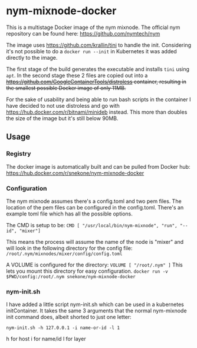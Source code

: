 # nym-mixnode-docker
This is a multistage Docker image of the nym mixnode. 
The official nym repository can be found here:
https://github.com/nymtech/nym

The image uses https://github.com/krallin/tini to handle the init. Considering it's not possible to do a `docker run --init` in Kubernetes it was added directly to the image.

The first stage of the build generates the executable and installs `tini` using `apt`. In the second stage these 2 files are copied out into a ~~https://github.com/GoogleContainerTools/distroless container, resulting in the smallest possible Docker image of only 11MB.~~

For the sake of usability and being able to run bash scripts in the container I have decided to not use distroless and go with https://hub.docker.com/r/bitnami/minideb instead. This more than doubles the size of the image but it's still below 90MB.


## Usage

### Registry
The docker image is automatically built and can be pulled from Docker hub:
https://hub.docker.com/r/snekone/nym-mixnode-docker


### Configuration
The nym mixnode assumes there's a config.toml and two pem files. The location of the pem files can be configured in the config.toml. There's an example toml file which has all the possible options.

The CMD is setup to be:
`CMD [ "/usr/local/bin/nym-mixnode", "run", "--id", "mixer"]`

This means the process will assume the name of the node is "mixer" and will look in the following directory for the config file:
`/root/.nym/mixnodes/mixer/config/config.toml`

A VOLUME is configured for the directory:
`VOLUME [ "/root/.nym" ]`
This lets you mount this directory for easy configuration.
`docker run -v $PWD/config:/root/.nym snekone/nym-mixnode-docker`

### nym-init.sh
I have added a little script nym-init.sh which can be used in a kubernetes initContainer. It takes the same 3 arguments that the normal nym-mixnode init command does, albeit shorted to just one letter:

`nym-init.sh -h 127.0.0.1 -i name-or-id -l 1`

h for host
i for name/id
l for layer